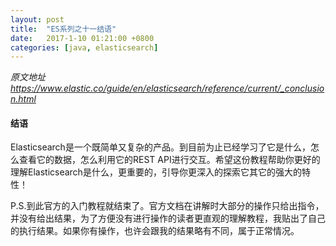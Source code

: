 ```yaml
---
layout: post
title:  "ES系列之十一结语"
date:   2017-1-10 01:21:00 +0800
categories: [java, elasticsearch]
---
```


*原文地址   https://www.elastic.co/guide/en/elasticsearch/reference/current/_conclusion.html*




#### 结语

Elasticsearch是一个既简单又复杂的产品。到目前为止已经学习了它是什么，怎么查看它的数据，怎么利用它的REST API进行交互。希望这份教程帮助你更好的理解Elasticsearch是什么，更重要的，引导你更深入的探索它其它的强大的特性！

P.S.到此官方的入门教程就结束了。官方文档在讲解时大部分的操作只给出指令，并没有给出结果，为了方便没有进行操作的读者更直观的理解教程，我贴出了自己的执行结果。如果你有操作，也许会跟我的结果略有不同，属于正常情况。


